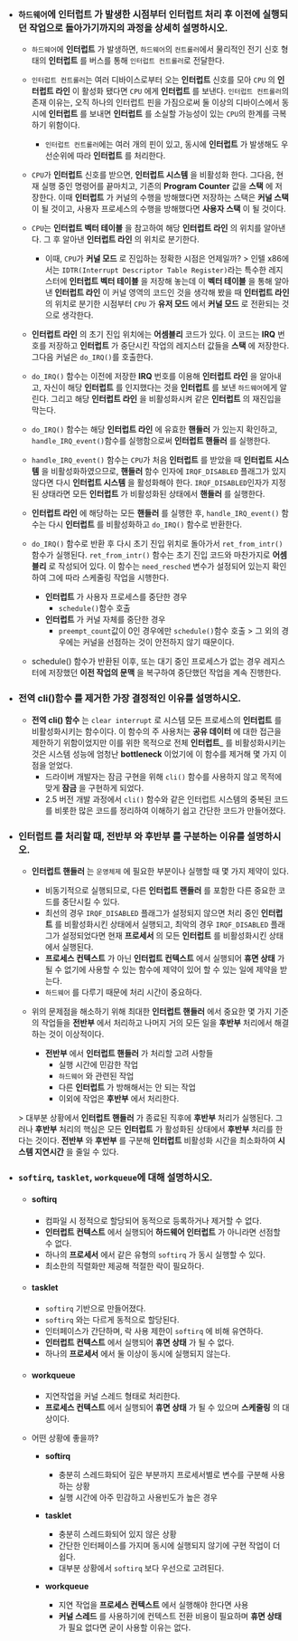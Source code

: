 - ### `하드웨어`에 __인터럽트__ 가 발생한 시점부터 __인터럽트__ 처리 후 이전에 실행되던 작업으로 돌아가기까지의 과정을 상세히 설명하시오.
    
	- `하드웨어`에 __인터럽트__ 가 발생하면, `하드웨어`의 `컨트롤러`에서 물리적인 전기 신호 형태의 __인터럽트__ 를 버스를 통해 `인터럽트 컨트롤러`로 전달한다.
    
	- `인터럽트 컨트롤러`는 여러 디바이스로부터 오는 __인터럽트__ 신호를 모아 `CPU` 의 __인터럽트 라인__ 이 활성화 됐다면 `CPU` 에게 __인터럽트__ 를 보낸다. `인터럽트 컨트롤러`의 존재 이유는, 오직 하나의 인터럽트 핀을 가짐으로써 둘 이상의 디바이스에서 동시에 __인터럽트__ 를 보내면 __인터럽트__ 를 소실할 가능성이 있는 `CPU`의 한계를 극복하기 위함이다. 
		- `인터럽트 컨트롤러`에는 여러 개의 핀이 있고, 동시에 __인터럽트__ 가 발생해도 우선순위에 따라 __인터럽트__ 를 처리한다.

    - `CPU`가 __인터럽트__ 신호를 받으면, __인터럽트 시스템__ 을 비활성화 한다. 그다음, 현재 실행 중인 명령어를 끝마치고, 기존의 __Program Counter__ 값을 __스택__ 에 저장한다. 이때 __인터럽트__ 가 커널의 수행을 방해했다면 저장하는 스택은 __커널 스택__ 이 될 것이고, 사용자 프로세스의 수행을 방해했다면 __사용자 스택__ 이 될 것이다.

    - `CPU`는 __인터럽트 벡터 테이블__ 을 참고하여 해당 __인터럽트 라인__ 의 위치를 알아낸다. 그 후 알아낸 __인터럽트 라인__ 의 위치로 분기한다.
        - 이때, `CPU`가 __커널 모드__ 로 진입하는 정확한 시점은 언제일까?
		&gt; 인텔 x86에서는 `IDTR(Interrupt Descriptor Table Register)`라는 특수한 레지스터에 __인터럽트 벡터 테이블__ 을 저장해 놓는데 이 __벡터 테이블__ 을 통해 알아낸 __인터럽트 라인__ 이 커널 영역의 코드인 것을 생각해 봤을 때 __인터럽트 라인__ 의 위치로 분기한 시점부터 `CPU` 가 __유저 모드__ 에서 __커널 모드__ 로 전환되는 것으로 생각한다.
    
	- __인터럽트 라인__ 의 초기 진입 위치에는 __어셈블리__ 코드가 있다. 이 코드는 __IRQ__ 번호를 저장하고 __인터럽트__ 가 중단시킨 작업의 레지스터 값들을 __스택__ 에 저장한다. 그다음 커널은 `do_IRQ()`를 호출한다.
    
	- `do_IRQ()` 함수는 이전에 저장한 __IRQ__ 번호를 이용해 __인터럽트 라인__ 을 알아내고, 자신이 해당 __인터럽트__ 를 인지했다는 것을 __인터럽트__ 를 보낸 `하드웨어`에게 알린다. 그리고 해당 __인터럽트 라인__ 을 비활성화시켜 같은 __인터럽트__ 의 재진입을 막는다.
    
	- `do_IRQ()` 함수는 해당 __인터럽트 라인__ 에 유효한 __핸들러__ 가 있는지 확인하고, `handle_IRQ_event()`함수를 실행함으로써 __인터럽트 핸들러__ 를 실행한다.
    
	- `handle_IRQ_event()` 함수는 `CPU`가 처음 __인터럽트__ 를 받았을 때 __인터럽트 시스템__ 을 비활성화하였으므로, __핸들러__ 함수 인자에 `IRQF_DISABLED` 플래그가 있지 않다면 다시 __인터럽트 시스템__ 을 활성화해야 한다. `IRQF_DISABLED`인자가 지정된 상태라면 모든 __인터럽트__ 가 비활성화된 상태에서 __핸들러__ 를 실행한다. 
    
	- __인터럽트 라인__ 에 해당하는 모든 __핸들러__ 를 실행한 후, `handle_IRQ_event()` 함수는 다시 __인터럽트__ 를 비활성화하고 `do_IRQ()` 함수로 반환한다. 
    
	- `do_IRQ()` 함수로 반환 후 다시 초기 진입 위치로 돌아가서 `ret_from_intr()` 함수가 실행된다. `ret_from_intr()` 함수는 초기 진입 코드와 마찬가지로 __어셈블리__ 로 작성되어 있다. 이 함수는 `need_resched` 변수가 설정되어 있는지 확인하여 그에 따라 스케줄링 작업을 시행한다. 
        - __인터럽트__ 가 사용자 프로세스를 중단한 경우
            - `schedule()`함수 호출
        - __인터럽트__ 가 커널 자체를 중단한 경우
            - `preempt_count`값이 0인 경우에만 `schedule()`함수 호출
			&gt; 그 외의 경우에는 커널을 선점하는 것이 안전하지 않기 때문이다.
    
	- schedule() 함수가 반환된 이후, 또는 대기 중인 프로세스가 없는 경우 레지스터에 저장했던 __이전 작업의 문맥__ 을 복구하여 중단했던 작업을 계속 진행한다.

- ### __전역 cli()함수__ 를 제거한 가장 결정적인 이유를 설명하시오.
    
	- __전역 cli() 함수__ 는 `clear interrupt` 로 시스템 모든 프로세스의 __인터럽트__ 를 비활성화시키는 함수이다. 이 함수의 주 사용처는 __공유 데이터__ 에 대한 접근을 제한하기 위함이었지만 이를 위한 목적으로 전체 __인터럽트___ 를 비활성화시키는 것은 시스템 성능에 엄청난 __bottleneck__ 이었기에 이 함수를 제거해 몇 가지 이점을 얻었다.
		- 드라이버 개발자는 잠금 구현을 위해 `cli()` 함수를 사용하지 않고 목적에 맞게 __잠금__ 을 구현하게 되었다.
		- 2.5 버전 개발 과정에서 `cli()` 함수와 같은 인터럽트 시스템의 중복된 코드를 비롯한 많은 코드를 정리하여 이해하기 쉽고 간단한 코드가 만들어졌다.


- ### __인터럽트__ 를 처리할 때, __전반부__ 와 __후반부__ 를 구분하는 이유를 설명하시오.
	
	- __인터럽트 핸들러__ 는 `운영체제` 에 필요한 부분이나 실행할 때 몇 가지 제약이 있다. 
		- 비동기적으로 실행되므로, 다른 __인터럽트 랜들러__ 를 포함한 다른 중요한 코드를 중단시킬 수 있다.
		- 최선의 경우 `IRQF_DISABLED` 플래그가 설정되지 않으면 처리 중인 __인터럽트__ 를 비활성화시킨 상태에서 실행되고, 최악의 경우 `IRQF_DISABLED` 플래그가 설정되었다면 현재 __프로세서__ 의 모든 __인터럽트__ 를 비활성화시킨 상태에서 실행된다.
		- __프로세스 컨텍스트__ 가 아닌 __인터럽트 컨텍스트__ 에서 실행되어 __휴면 상태__ 가 될 수 없기에 사용할 수 있는 함수에 제약이 있어 할 수 있는 일에 제약을 받는다.
		- `하드웨어` 를 다루기 때문에 처리 시간이 중요하다.
	
	- 위의 문제점을 해소하기 위해 최대한 __인터럽트 핸들러__ 에서 중요한 몇 가지 기준의 작업들을 __전반부__ 에서 처리하고 나머지 거의 모든 일을 __후반부__ 처리에서 해결하는 것이 이상적이다.
		- __전반부__ 에서 __인터럽트 핸들러__ 가 처리할 고려 사항들
			- 실행 시간에 민감한 작업
			- `하드웨어` 와 관련된 작업
			- 다른 __인터럽트__ 가 방해해서는 안 되는 작업
			- 이외에 작업은 __후반부__ 에서 처리한다.
	
	&gt; 대부분 상황에서 __인터럽트 핸들러__ 가 종료된 직후에 __후반부__ 처리가 실행된다. 그러나 __후반부__ 처리의 핵심은 모든 __인터럽트__ 가 활성화된 상태에서 __후반부__ 처리를 한다는 것이다. __전반부__ 와 __후반부__ 를 구분해 __인터럽트__ 비활성화 시간을 최소화하여 __시스템 지연시간__ 을 줄일 수 있다.

- ### `softirq`, `tasklet`, `workqueue`에 대해 설명하시오.

	- #### __softirq__ 
		- 컴파일 시 정적으로 할당되어 동적으로 등록하거나 제거할 수 없다.
		- __인터럽트 컨텍스트__ 에서 실행되어 __하드웨어 인터럽트__ 가 아니라면 선점할 수 없다.
		- 하나의 __프로세서__ 에서 같은 유형의 `softirq` 가 동시 실행할 수 있다.
		- 최소한의 직렬화만 제공해 적절한 락이 필요하다.
		
	- #### __tasklet__ 
		- `softirq` 기반으로 만들어졌다.
		- `softirq` 와는 다르게 동적으로 할당된다.
		- 인터페이스가 간단하며, 락 사용 제한이 `softirq`	에 비해 유연하다.
		- __인터럽트 컨텍스트__ 에서 실행되어 __휴면 상태__ 가 될 수 없다.
		- 하나의 __프로세서__ 에서 둘 이상이 동시에 실행되지 않는다.
		
	- #### __workqueue__ 
		- 지연작업을 커널 스레드 형태로 처리한다.
		- __프로세스 컨텍스트__ 에서 실행되어 __휴면 상태__ 가 될 수 있으며 __스케줄링__ 의 대상이다.
		
	- 어떤 상황에 좋을까?
		- __softirq__
			- 충분히 스레드화되어 깊은 부분까지 프로세서별로 변수를 구분해 사용하는 상황
			- 실행 시간에 아주 민감하고 사용빈도가 높은 경우
			
		- __tasklet__
			- 충분히 스레드화되어 있지 않은 상황
			- 간단한 인터페이스를 가지며 동시에 실행되지 않기에 구현 작업이 더 쉽다.
			- 대부분 상황에서 `softirq` 보다 우선으로 고려된다.
		
		- __workqueue__ 
			- 지연 작업을 __프로세스 컨텍스트__ 에서 실행해야 한다면 사용
			- __커널 스레드__ 를 사용하기에 컨텍스트 전환 비용이 필요하며 __휴면 상태__ 가 필요 없다면 굳이 사용할 이유는 없다.
			